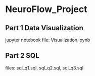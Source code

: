 # NeuroFlow_Project

## Part 1 Data Visualization

jupyter notebook file: Visualization.ipynb

## Part 2 SQL

files: sql_q1.sql, sql_q2.sql, sql_q3.sql
